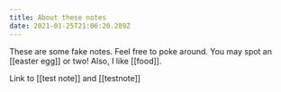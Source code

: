 ```yaml
---
title: About these notes
date: 2021-01-25T21:06:20.289Z
---
```

These are some fake notes. Feel free to poke around. You may spot an \[[easter egg]]  or two! Also, I like \[[food]].

Link to \[[test note]] and \[[testnote]]